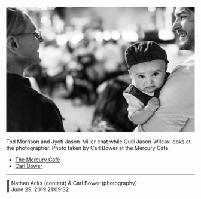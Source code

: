 ![Tod Morrison and Jyoti Jason-Miller chat](assets/34e8bc0138741429eb8ff50599545d01.webp)

Tod Morrison and Jyoti Jason-Miller chat while Quill Jason-Wilcox looks at the photographer. Photo taken by Carl Bower at the Mercury Cafe.

* [The Mercury Cafe](http://mercurycafe.com)
* [Carl Bower](https://carlbowerphotos.com)

- - - -

<span aria-hidden="true">👥</span> Nathan Acks (content) & Carl Bower (photography)  
<span aria-hidden="true">📅</span> June 29, 2019 21:09:32
